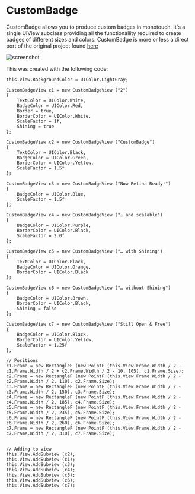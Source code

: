 CustomBadge
===========

CustomBadge allows you to produce custom badges in monotouch. It's a single UIView subclass providing all the
functionallity required to create badges of different sizes and colors. CustomBadge is more or less a direct
port of the original project found [here](http://www.spaulus.com/2011/04/custombadge-2-0-retina-ready-scalable-light-reflex/ "CustomBadge 2.0")

![screenshot](http://i.imgur.com/HBUhn.png "Sample")

This was created with the following code:
    
    this.View.BackgroundColor = UIColor.LightGray;
    
    CustomBadgeView c1 = new CustomBadgeView ("2")
    {
        TextColor = UIColor.White,
        BadgeColor = UIColor.Red,
        Border = true,
        BorderColor = UIColor.White,
        ScaleFactor = 1f,
        Shining = true
    };
    
    CustomBadgeView c2 = new CustomBadgeView ("CustomBadge")
    {
        TextColor = UIColor.Black,
        BadgeColor = UIColor.Green,
        BorderColor = UIColor.Yellow,
        ScaleFactor = 1.5f
    };
    
    CustomBadgeView c3 = new CustomBadgeView ("Now Retina Ready!")
    {
        BadgeColor = UIColor.Blue,
        ScaleFactor = 1.5f
    };
    
    CustomBadgeView c4 = new CustomBadgeView ("… and scalable")
    {
        BadgeColor = UIColor.Purple,
        BorderColor = UIColor.Black,
        ScaleFactor = 2.0f
    };
    
    CustomBadgeView c5 = new CustomBadgeView ("… with Shining")
    {
        TextColor = UIColor.Black,
        BadgeColor = UIColor.Orange,
        BorderColor = UIColor.Black
    };
    
    CustomBadgeView c6 = new CustomBadgeView ("… without Shining")
    {
        BadgeColor = UIColor.Brown,
        BorderColor = UIColor.Black,
        Shining = false
    };
    
    CustomBadgeView c7 = new CustomBadgeView ("Still Open & Free")
    {
        BadgeColor = UIColor.Black,
        BorderColor = UIColor.Yellow,
        ScaleFactor = 1.25f
    };
    
    // Positions
    c1.Frame = new RectangleF (new PointF (this.View.Frame.Width / 2 - c1.Frame.Width / 2 + c2.Frame.Width / 2 - 10, 105), c1.Frame.Size);
    c2.Frame = new RectangleF (new PointF (this.View.Frame.Width / 2 - c2.Frame.Width / 2, 110), c2.Frame.Size);
    c3.Frame = new RectangleF (new PointF (this.View.Frame.Width / 2 - c3.Frame.Width / 2, 150), c3.Frame.Size);
    c4.Frame = new RectangleF (new PointF (this.View.Frame.Width / 2 - c4.Frame.Width / 2, 185), c4.Frame.Size);
    c5.Frame = new RectangleF (new PointF (this.View.Frame.Width / 2 - c5.Frame.Width / 2, 235), c5.Frame.Size);
    c6.Frame = new RectangleF (new PointF (this.View.Frame.Width / 2 - c6.Frame.Width / 2, 260), c6.Frame.Size);
    c7.Frame = new RectangleF (new PointF (this.View.Frame.Width / 2 - c7.Frame.Width / 2, 310), c7.Frame.Size);
    
    
    // Adding to view
    this.View.AddSubview (c2);
    this.View.AddSubview (c1);
    this.View.AddSubview (c3);
    this.View.AddSubview (c4);
    this.View.AddSubview (c5);
    this.View.AddSubview (c6);
    this.View.AddSubview (c7);